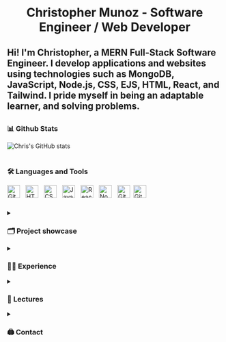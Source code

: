 # <div align="center">Christopher Munoz - Software Engineer / Web Developer</div>

<h2>
Hi! I'm Christopher, a MERN Full-Stack Software Engineer. I develop applications and websites using technologies such as MongoDB, JavaScript, Node.js, CSS, EJS, HTML, React, and Tailwind. I pride myself in being an adaptable learner, and solving problems.
<h2>

### 📊 Github Stats

![Chris's GitHub stats](https://github-readme-stats.vercel.app/api?username=chrismunozcodes&show_icons=true&theme=gruvbox)

<!-- ![GitHub Streak](https://streak-stats.demolab.com?user=chrismunozcodes&theme=gruvbox&border_radius=4.5) -->

#

### 🛠 Languages and Tools
<img align="left" alt="Git" width="30px" style="padding-right:10px;" src="https://cdn.jsdelivr.net/gh/devicons/devicon/icons/git/git-original.svg" />
<img align="left" alt="HTML" width="30px" style="padding-right:10px;" src="https://cdn.jsdelivr.net/gh/devicons/devicon/icons/html5/html5-plain.svg" />
<img align="left" alt="CSS" width="30px" style="padding-right:10px;" src="https://cdn.jsdelivr.net/gh/devicons/devicon/icons/css3/css3-plain.svg" />
<img align="left" alt="JavaScript" width="30px" style="padding-right:10px;" src="https://cdn.jsdelivr.net/gh/devicons/devicon/icons/javascript/javascript-plain.svg" />
<img align="left" alt="React" width="30px" style="padding-right:10px;" src="https://cdn.jsdelivr.net/gh/devicons/devicon/icons/react/react-original.svg" />
<img align="left" alt="NodeJS" width="30px" style="padding-right:10px;" src="https://cdn.jsdelivr.net/gh/devicons/devicon/icons/nodejs/nodejs-original.svg" />
<img align="left" alt="GitHub" width="30px" style="padding-right:5px;" src="https://cdn.jsdelivr.net/gh/devicons/devicon/icons/github/github-original.svg" />
<img align="left" alt="GitHub" width="30px" style="padding-right:10px;" src="https://cdn.jsdelivr.net/gh/devicons/devicon/icons/mongodb/mongodb-original.svg" />
<br />

#
<details>
 <summary><h3>🗂 Project showcase</h3></summary>
 <h1>☀️ Sunshine Attractions</h1>
Full-stack review application for theme parks in Florida. Allowing tourists and locals to find up-to-date information on various rides, shows, and food for Florida theme parks. Includes tools to help individuals plan their trips, find important information to save time and help their next trip to be as enjoyable as possible.
 
 <h1>📚 Quiz Tango</h1>
Quiz Tango is a front-end application that I built using HTML, CSS, JavaScript, and the QuizDB API. When you enter the app, you'll be prompted to choose your quizzes difficulty. After that, you can choose a category to have your knowledge be tested in! After which the quiz will start with a 60 second timer. Answer before the timer reaches 0! Rack up points for correct answer choices!
<a href="https://ibb.co/pvN0LhB"><img src="https://i.ibb.co/C541HP3/17d91c20ed815db72f8dd0c6eee825c8.png" alt="17d91c20ed815db72f8dd0c6eee825c8" border="0"></a>

 <h1>🧙 Git'er Done</h1>
Full-Stack Pomodoro application using MVC architecture. Built this project with a team of other developers. I was responsible for building the timer component in the back-end using Node.js and MongoDB, and using the data to interact with the front-end JavaScript.
<a href="https://ibb.co/Y3dccjB"><img src="https://i.ibb.co/W6zkkKv/062979b437f5c45508130286da0633bb-1.png" alt="062979b437f5c45508130286da0633bb-1" border="0"></a>

 <h1>🧙 Pest Control Site</h1>
Fully responsive pest control site made for a local client.
</details>

<details>
 <summary><h3>👨‍💻 Experience</h3></summary>
 <h1>Freelance</h1>
I have successfully delievered fully-responsive websites to business owners in my local area. I work closely with my clients to meet tight deadlines, deliever clean code products, and also provide maintenance and hosting.
 
 <h1>100Devs</h1>
During my time at 100Devs, I had plenty of amazing opportunities, I attended a bunch of seminars that fleshed out my knowledge of programming technologies such as  Github, HTML, CSS, JavaScript, Node.js, MongoDB and React. I worked with different teams building out full-stack web application, building relationships, and working with different people each time. Countless hours of problem solving, building, and working with peers and clients. During my time at 100Devs I found my first client as well, allowing me to expand my skill-set.

</details>

<details>
 <summary><h3>🎤 Lectures</h3></summary>
<ul>
<div align="center">
 <h1>🧠 MVC Architecture </h1>
<a href="[https://ibb.co/RbQLqR5](https://docs.google.com/presentation/d/1BlLYh9dQpN0ufeBTGbT_1h7-qsdEOeNVhhsfoRrTTvI/edit#slide=id.g1e2c8aadcc4_0_2)"><img src="https://i.ibb.co/NCWwMc4/dc8c06431ef8ce44acbafb1935d43fbf.png" alt="dc8c06431ef8ce44acbafb1935d43fbf" border="0"></a>
 <h1> I created this presentation lecture for the aspiring software engineers that I am teaching, This presentation is open to anyone free to use, it covers the basics and benefits of MVC Architecture. </h1>
</ul>
</div>
</details>

<details>
 <summary><h3>🖨 Contact</h3></summary>
<ul>
  <li><a href="christopherm0507@gmail.com">Email</a></li> 
 <li><a href="https://www.linkedin.com/in/chrismunozcodes/">Linkedin</a></li> 
 <li><a href="https://www.twitter.com/chrismunozcodes">Twitter</a></li> 
</ul>
</details>
